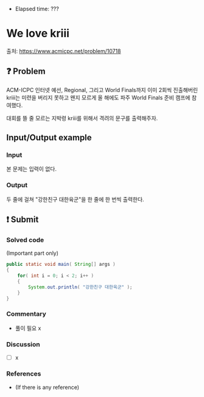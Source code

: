 - Elapsed time: ???

# We love kriii
출처: https://www.acmicpc.net/problem/10718

## :question: Problem
ACM-ICPC 인터넷 예선, Regional, 그리고 World Finals까지 이미 2회씩 진출해버린 kriii는 미련을 버리지 못하고 왠지 모르게 올 해에도 파주 World Finals 준비 캠프에 참여했다.

대회를 뜰 줄 모르는 지박령 kriii를 위해서 격려의 문구를 출력해주자.

## Input/Output example
### Input
본 문제는 입력이 없다.

### Output
두 줄에 걸쳐 "강한친구 대한육군"을 한 줄에 한 번씩 출력한다.

## :exclamation: Submit
### Solved code
(Important part only)
``` java
public static void main( String[] args )
{
    for( int i = 0; i < 2; i++ )
    {
        System.out.println( "강한친구 대한육군" );
    }
}
```

### Commentary
- 풀이 필요 x

### Discussion
- [ ] x

### References
- (If there is any reference)